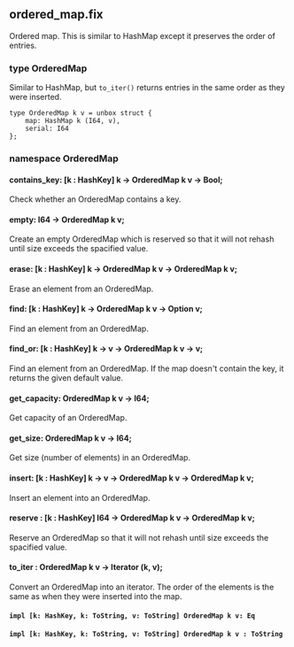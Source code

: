 ## ordered_map.fix

Ordered map.
This is similar to HashMap except it preserves the order of entries.

### type OrderedMap

Similar to HashMap, but `to_iter()` returns entries in the same order as they were inserted.

```
type OrderedMap k v = unbox struct {
    map: HashMap k (I64, v),
    serial: I64
};
```
### namespace OrderedMap

#### contains_key: [k : HashKey] k -> OrderedMap k v -> Bool;

Check whether an OrderedMap contains a key.

#### empty: I64 -> OrderedMap k v;

Create an empty OrderedMap which is reserved so that it will not rehash until size exceeds the spacified value.

#### erase: [k : HashKey] k -> OrderedMap k v -> OrderedMap k v;

Erase an element from an OrderedMap.

#### find: [k : HashKey] k -> OrderedMap k v -> Option v;

Find an element from an OrderedMap.

#### find_or: [k : HashKey] k -> v -> OrderedMap k v -> v;

Find an element from an OrderedMap. If the map doesn't contain the key, it returns the given default value.

#### get_capacity: OrderedMap k v -> I64;

Get capacity of an OrderedMap.

#### get_size: OrderedMap k v -> I64;

Get size (number of elements) in an OrderedMap.

#### insert: [k : HashKey] k -> v -> OrderedMap k v -> OrderedMap k v;

Insert an element into an OrderedMap.

#### reserve : [k : HashKey] I64 -> OrderedMap k v -> OrderedMap k v;

Reserve an OrderedMap so that it will not rehash until size exceeds the spacified value.

#### to_iter : OrderedMap k v -> Iterator (k, v);

Convert an OrderedMap into an iterator. The order of the elements is the same as
when they were inserted into the map.

#### `impl [k: HashKey, k: ToString, v: ToString] OrderedMap k v: Eq`

#### `impl [k: HashKey, k: ToString, v: ToString] OrderedMap k v : ToString`

